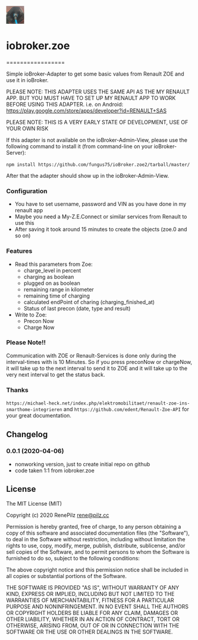 ![Logo](admin/zoe.png)
# iobroker.zoe
=================

Simple ioBroker-Adapter to get some basic values from Renault ZOE and use it in ioBroker. 

PLEASE NOTE: THIS ADAPTER USES THE SAME API AS THE MY RENAULT APP. BUT YOU MUST HAVE TO SET UP MY RENAULT APP TO WORK BEFORE USING THIS ADAPTER. i.e. on Android: https://play.google.com/store/apps/developer?id=RENAULT+SAS

PLEASE NOTE: THIS IS A VERY EARLY STATE OF DEVELOPMENT, USE OF YOUR OWN RISK

If this adapter is not available on the ioBroker-Admin-View, please use the following command to install it (from command-line on your ioBroker-Server):

```npm install https://github.com/fungus75/ioBroker.zoe2/tarball/master/```

After that the adapter should show up in the ioBroker-Admin-View.

### Configuration

- You have to set username, password and VIN as you have done in my renault app
- Maybe you need a My-Z.E.Connect or similar services from Renault to use this
- After saving it took around 15 minutes to create the objects (zoe.0 and so on)

### Features

- Read this parameters from Zoe:
   - charge_level in percent
   - charging as boolean
   - plugged on as boolean
   - remaining range in kilometer
   - remaining time of charging
   - calculated endPoint of charing (charging_finished_at)
   - Status of last precon (date, type and result)
- Write to Zoe:
   - Precon Now
   - Charge Now

### Please Note!!

Communication with ZOE or Renault-Services is done only during the interval-times with is 10 Minutes.
So if you press preconNow or chargeNow, it will take up to the next interval to send it to ZOE and it will take up to the
very next interval to get the status back.

### Thanks  

```https://michael-heck.net/index.php/elektromobilitaet/renault-zoe-ins-smarthome-integrieren```
and ```https://github.com/edent/Renault-Zoe-API``` for your great documentation.



## Changelog

### 0.0.1 (2020-04-06)
- nonworking version, just to create initial repo on github
- code taken 1:1 from iobroker.zoe

## License
The MIT License (MIT)

Copyright (c) 2020 RenePilz <rene@pilz.cc>

Permission is hereby granted, free of charge, to any person obtaining a copy
of this software and associated documentation files (the "Software"), to deal
in the Software without restriction, including without limitation the rights
to use, copy, modify, merge, publish, distribute, sublicense, and/or sell
copies of the Software, and to permit persons to whom the Software is
furnished to do so, subject to the following conditions:

The above copyright notice and this permission notice shall be included in
all copies or substantial portions of the Software.

THE SOFTWARE IS PROVIDED "AS IS", WITHOUT WARRANTY OF ANY KIND, EXPRESS OR
IMPLIED, INCLUDING BUT NOT LIMITED TO THE WARRANTIES OF MERCHANTABILITY,
FITNESS FOR A PARTICULAR PURPOSE AND NONINFRINGEMENT. IN NO EVENT SHALL THE
AUTHORS OR COPYRIGHT HOLDERS BE LIABLE FOR ANY CLAIM, DAMAGES OR OTHER
LIABILITY, WHETHER IN AN ACTION OF CONTRACT, TORT OR OTHERWISE, ARISING FROM,
OUT OF OR IN CONNECTION WITH THE SOFTWARE OR THE USE OR OTHER DEALINGS IN
THE SOFTWARE.


